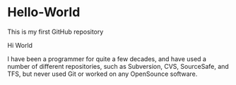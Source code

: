 # Hello-World
This is my first GitHub repository

Hi World

I have been a programmer for quite a few decades, and have used a number of different repositories, such as Subversion, CVS, SourceSafe, and TFS, but never used Git or worked on any OpenSounce software.
